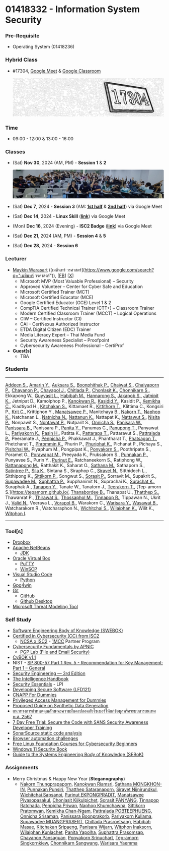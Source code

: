 # 01418332 - Information System Security

### **Pre-Requisite**
- Operating System (01418236)

### **Hybrid Class**
- #17304, [Google Meet](https://meet.google.com/) & [Google Classroom](https://classroom.google.com/u/4/c/NzM1MjA0NDk2NjMy)

	[![Room #17304](img/room-17304.png)](#)

### **Time**
- 09:00 - 12:00 & 13:00 - 16:00

<a name="classes"></a>
### **Classes**
- (Sat) **Nov 30**, 2024 (AM, PM) - **Session 1** & **2**

	[![Session 1 & 2](img/2024-11-30_Session1-2.jpg)](#)

- (Sat) **Dec 7**, 2024 - **Session 3** (AM: [**1st half**](https://youtu.be/OwMqDKqsQ1Q) & [**2nd half**](https://youtu.be/qUCJg7BNLzw)) via Google Meet
- (Sat) **Dec 14**, 2024 - **Linux Skill** ([**link**](https://youtu.be/-iJUbxfYSeo)) via Google Meet
- (Mon) **Dec 16**, 2024 (Evening) - **ISC2 Badge** ([**link**](https://youtu.be/3DhcvUfnTvI)) via Google Meet
- (Sat) **Dec 21**, 2024 (AM, PM) - **Session 4** & **5**
- (Sat) **Dec 28**, 2024 - **Session 6**

<a name="lecturer"></a>
### **Lecturer**
- [Maykin Warasart](https://www.google.com/search?q="Maykin+Warasart") ([เมฆินทร์ วรศาสตร์](https://www.google.com/search?q="เมฆินทร์ วรศาสตร์")), [[FB](https://www.facebook.com/maeklong)] [[X](https://x.com/maeklong)]
	- Microsoft MVP (Most Valuable Professional) – Security
	- Approved Volunteer – Center for Cyber Safe and Education
	- Microsoft Certified Trainer (MCT)
	- Microsoft Certified Educator (MCE)
	- Google Certified Educator (GCE) Level 1 & 2
	- CompTIA Certified Technical Trainer (CTT+) – Classroom Trainer
	- Modern Certified Classroom Trainer (MCCT) – Logical Operations
	- CIW – Certified Instructor (CI)
	- CAI – CertNexus Authorized Instructor
	- ETDA Digital Citizen (EDC) Trainer
	- Media Literacy Expert – Thai Media Fund
	- Security Awareness Specialist – Proofpoint
	- Cybersecurity Awareness Professional – CertiProf
- **Guest[s]**
	- TBA

### **Students**

---

[Addeen S.](https://itzdeenzxx.github.io/),
[Amarin Y.](https://6530200908.github.io/),
[Auksara S.](https://auksaraaa.github.io/),
[Boonphithak P.](https://mrzcrocodile.github.io/),
[Chaiwat S.](https://6530200606.github.io/),
[Chaiyaporn P.](https://lnwnott.github.io/),
[Chayanon P.](https://plantzaza.github.io/),
[Chayapol J.](https://copyyu.github.io/),
[Chitlada  P.](https://dreamchitlada.github.io/),
[Chonlasit K.](https://6530200088.github.io/),
[Chonnikarn S.](https://nixe97.github.io/),
Ekkapong W.,
[Guyyasit L.](https://guyyasit336.github.io/),
[Habibah M.](https://chocokorn.github.io/),
[Hannarong S.](https://deldel-p.github.io/),
[Jakapob S.](https://ioosck4.github.io/),
[Jatnipit K.](https://jatnipit.github.io/),
Jetnipat D.,
Kamolphop P.,
[Kanokwan R.](https://aomknw.github.io/),
[Kasidid Y.](https://kasidid-y.github.io/),
Kasidit P.,
[Kemikha C.](https://kemikha01.github.io/),
Kiadtiyod H.,
[Kitchakan S.](https://t2lxddd.github.io/),
Kittamaet R.,
[Kittithorn T.](https://kitty340822.github.io/),
Klittima C.,
Kongsiri P.,
[Krit C.](https://6530250000.github.io/),
Krittiphon Y.,
[Manatsawee P.](https://manatsawee-pi.github.io/),
Manitchaya B.,
[Nakorn T.](https://taedate.github.io/),
[Naphop K.](https://nutnaphop.github.io/),
Natchanan L.,
[Natnicha N.](https://ohalic.github.io/),
[Nattanun K.](https://tnattanun.github.io/),
Nattapat K.,
[Nattawut S.](https://mizeto.github.io/),
[Nisita P.](https://nisita0309.github.io/),
Nonpawit S.,
[Nontawat P.](https://nontawatjgm.github.io/),
Nutparit S.,
[Onnicha S.](https://momojoj.github.io/),
[Panisara W.](https://6530200274.github.io/),
[Panissara B.](https://panissaraaa.github.io/),
Panissara P.,
[Panita Y.](https://panita18.github.io/),
Panumas C.,
[Panupong T.](https://6530200339.github.io/),
Panyawat L.,
[Pariyakorn K.](https://tintin1906.github.io/),
[Pasin H.](https://mater3214.github.io/),
Patitta K.,
[Pattarapa T.](https://6530250140.github.io/),
Pattaravut S.,
[Pattralada P.](https://skyandz.github.io/),
Peeramate J.,
[Penpicha P.](https://penpicha31.github.io/),
Phakkawat J.,
Phantharat T.,
[Phatsagon T.](https://phatsagon.github.io/),
Phetcharat T.,
[Phrommin K.](https://phrommin.github.io/),
Phurin P.,
[Phuriphat K.](https://prxsss.github.io/),
Pichanat P.,
Pichaya S.,
[Pisitchai W.](https://pisitchaiwongsopon.github.io/),
Piyaphum M.,
Pongpipat K.,
[Ponyakorn S.](https://ponyakorn.github.io/),
Poothripatn S.,
Poramet O.,
[Porawapat M.](https://porawapat-github.github.io/),
Preeyada K.,
Pruksakorn S.,
[Punnakan P.](https://qlerdev.github.io/),
Punyavee S.,
Purin Y.,
[Purinut E.](https://6530200762.github.io/),
Ratchaneekorn S.,
Ratiphong W.,
[Rattanapong M.](https://rattanapong7.github.io/),
Ratthakit K.,
Saharat O.,
[Sathana M.](https://sathanam10.github.io/),
Sathaporn S.,
[Satintree P.](https://qwwwwioza.github.io/),
[Sila K.](https://sila801.github.io/),
Sintana S.,
Siraphop C.,
[Siravet N.](https://9siravet.github.io/),
Sitthidech L.,
Sitthipong K.,
[Sittikorn P.](https://6530200525.github.io/),
Songwut S.,
[Sorasit P.](https://bossmahob.github.io/),
Sorravit M.,
Supakrit S.,
[Supawadee M.](https://donyweasley.github.io/),
[Suphattra P.](https://suphat00.github.io/),
Supphanimit N.,
Suprachai K.,
[Surachat K.](https://srchx.github.io/),
Suraphak A.,
[Tanapon Y.](https://jabjibi.github.io/),
Tanate W.,
Tanatorn J.,
[Teerakorn T.](https://teerakorn47.github.io/),
[Tep-amorn S.](https://tepamorn.github.io/,
[Thanabordee B.](https://realalunda.github.io/),
Thanapat U.,
[Thatthep S.](https://bastackle.github.io/),
Thawanrat P.,
[Thirawat S.](https://captainnn3.github.io/),
[Thossaphol M.](thossaphol2204.github.io/),
[Tinnapop R.](https://tinnapop-1728.github.io/),
Tippawan N.,
Ukrit J.,
[Valid N.](https://9jell.github.io/),
Veeraya L.,
[Vorapol B.](https://vorxp.github.io/),
Warakorn C.,
[Warisara Y.](https://wariisara.github.io/),
[Wasawat B.](https://isnname.github.io/),
Watcharakorn R.,
Watcharaphon N.,
[Wichitchai S.](https://6530200452.github.io/),
[Wilaiphan K.](https://wilaiphan.github.io/),
Wilit K.,
[Witphon I](https://witchapolinaksorn.github.io/).

---

<a name="tools"></a>
### **Tool[s]**
- [Dropbox](https://www.dropbox.com/referrals/AAC27q3e2sUydWpK3ig_PwLaCr8LjjVCZzI?src=global9)
- [Apache NetBeans](https://netbeans.apache.org/front/main/index.html)
	- [JDK](https://www.oracle.com/java/technologies/downloads/)
- [Oracle Virtual Box](https://www.virtualbox.org/wiki/Downloads)
	- [PuTTY](https://www.chiark.greenend.org.uk/~sgtatham/putty/latest.html)
	- [WinSCP](https://winscp.net/eng/download.php)
- [Visual Studio Code](https://code.visualstudio.com/download)
	- [Python](https://www.python.org/downloads/)
- [Gpg4win](https://www.gpg4win.org/)
- [Git](https://git-scm.com/downloads)
	- [GitHub](https://github.com/signup)
	- [Github Desktop](https://desktop.github.com/download/)
- [Microsoft Threat Modeling Tool](https://learn.microsoft.com/en-us/azure/security/develop/threat-modeling-tool)

<a name="self-study"></a>
### **Self Study**
- [Software Engineering Body of Knowledge (SWEBOK)](https://www.computer.org/education/bodies-of-knowledge/software-engineering)
- [Certified in Cybersecurity (CC) from ISC2](https://www.isc2.org/certifications/cc)
	- [NCSA x ISC2](https://ncsa.or.th/ncsaandisc.html) - [1MCC](https://www.isc2.org/landing/1mcc) Partner Program
- [Cybersecurity Fundamentals by APNIC](https://academy.apnic.net/en/course/cybersecurity-fundamentals)
	- [PGP Lab (File and Email Security)](https://academy.apnic.net/en/virtual-labs?labId=96763)
- [CyBOK v1.1](https://www.cybok.org/knowledgebase1_1/)
- NIST - [SP 800-57 Part 1 Rev. 5 - Recommendation for Key Management: Part 1 – General](https://csrc.nist.rip/publications/detail/sp/800-57-part-1/rev-5/final)
- [Security Engineering — 3rd Edition](https://www.cl.cam.ac.uk/archive/rja14/book.html)
- [The Intelligence Handbook](https://go.recordedfuture.com/the-intelligence-handbook-fourth-edition)
- [Security Essentials](https://learning.lpi.org/en/learning-materials/020-100/) - LPI
- [Developing Secure Software (LFD121)](https://training.linuxfoundation.org/training/developing-secure-software-lfd121/)
- [CNAPP For Dummies](https://ftnt.net/6014SaqQM)
- [Privileged Access Management for Dummies](https://delinea.com/resources/privileged-access-management-for-dummies-pdf)
- [Proposed Guide on Synthetic Data Generation](https://www.pdpc.gov.sg/help-and-resources/2024/07/proposed-guide-on-synthetic-data-generation)
- [แนวทางการกำหนดคุณลักษณะความมั่นคงปลอดภัยไซเบอร์ให้แก่ข้อมูลหรือระบบสารสนเทศ พ.ศ. 2567](https://ratchakitcha.soc.go.th/documents/49824.pdf)
- [7 Day Free Trial: Secure the Code with SANS Security Awareness Developer Training](https://www.sans.org/mlp/ssa-trial-request-developer/)
- [SonarSource static code analysis](https://rules.sonarsource.com/)
- [Browser automation challenges](https://youtube.com/watch?v=iZMvB3WNMPw)
- [Free Linux Foundation Courses for Cybersecurity Beginners](https://www.isc2.org/Insights/2024/07/Free-Linux-Foundation-Courses-for-Cybersecurity-Beginners)
- [Windows 11 Security Book](https://learn.microsoft.com/en-gb/windows/security/book/)
- [Guide to the Systems Engineering Body of Knowledge (SEBoK)](https://sebokwiki.org/wiki/Guide_to_the_Systems_Engineering_Body_of_Knowledge_(SEBoK))

<a name="assignments"></a>
### **Assignments**
- Merry Christmas & Happy New Year (**Steganography**)
	- [Nakorn Thungprapaporn](https://taedate.github.io/Marry-Christmas),
	[Kanokwan Riamsri](https://aomknw.github.io/e-card),
	[Sathana MONGKHON-IN](https://sathanam10.github.io/e-card_hny),
	[Punnakan Punsiri](https://qlerdev.github.io/xmas_hny_card),
	[Thatthep Sataranaporn](https://bastackle.github.io/ecard),
	[Siravet Nijnirundkul](https://9siravet.github.io/e-card_christmas),
	[Wichitchai Sapsanoi](https://6530200452.github.io/christmas),
	[Purinut EKPONGPRADIT](https://6530200762.github.io/e-card),
	[Manatsawee Piyasopasakul](https://manatsawee-pi.github.io/e-card),
	[Chonlasit Kijkulpichet](https://6530200088.github.io/ecardChristmas),
	[Sorasit PANYANG](https://bossmahob.github.io/christmas_card),
	[Tinnapop Ratchada](https://tinnapop-1728.github.io/e-card),
	[Penpicha Priwan](https://penpicha31.github.io/e-card),
	[Naphop Khumchawna](https://nutnaphop.github.io/e-card-hny),
	[Sittikorn Pratomwan](https://6530200525.github.io/happyny),
	[Kemikha Chan-Ngam](https://kemikha01.github.io/e-card-Christmas),
	[Pattralada POBTEEPHUENG](https://skyandz.github.io/e-card),
	[Onnicha Srisaman](https://momojoj.github.io/e-card),
	[Panissara Boonprakorb](https://panissaraaa.github.io/E-Card),
	[Pariyakorn Kullama](https://tintin1906.github.io/Christmas&NewYear_card),
	[Supawadee MUANGPRASERT](https://donyweasley.github.io/newyear-ecard2025),
	[Chitlada Prasroetsang](https://dreamchitlada.github.io/e-card),
	[Habibah Masae](https://chocokorn.github.io/ecardchristmas),
	[Kitchakan Sripaeng](https://t2lxddd.github.io/ecard),
	[Panisara Wijarn](https://6530200274.github.io/e-card),
	[Witphon Inaksorn](https://witchapolinaksorn.github.io/eCardChristmas),
	[Wilaiphan Kunlachet](https://wilaiphan.github.io/e-card),
	[Panita Yapolha](https://panita18.github.io/e-card),
	[Suphattra Prasomsap](https://suphat00.github.io/e-card),
	[Chayanon Pansaguan](https://plantzaza.github.io/e-card),
	[Ponyakorn Srinuchart](https://ponyakorn.github.io/christmas),
	[Tep-amorn Singkornkiew](https://tepamorn.github.io/e-card),
	[Chonnikarn Sangwang](https://nixe97.github.io/HappyNewyear),
	[Warisara Yaemma](https://wariisara.github.io/e-card)

<br><br><br><br><br><br><br><br><br><br><br><br><br><br><br><br><br><br><br><br><br><br><br><br><br><br>